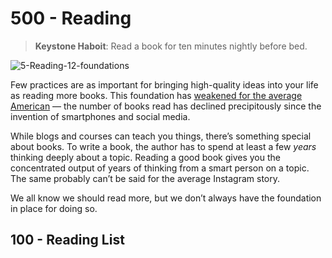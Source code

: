 # 500 - Reading

> **Keystone Haboit**: Read a book for ten minutes nightly before bed.

![5-Reading-12-foundations](https://github.com/user-attachments/assets/a6eb86b5-0887-4b2a-abd9-fbfa2f3dbc7a)

Few practices are as important for bringing high-quality ideas into your life as reading more books. This foundation has [weakened for the average American](https://news.gallup.com/poll/388541/americans-reading-fewer-books-past.aspx) — the number of books read has declined precipitously since the invention of smartphones and social media.

While blogs and courses can teach you things, there’s something special about books. To write a book, the author has to spend at least a few *years* thinking deeply about a topic. Reading a good book gives you the concentrated output of years of thinking from a smart person on a topic. The same probably can’t be said for the average Instagram story.

We all know we should read more, but we don’t always have the foundation in place for doing so.

## 100 - Reading List
